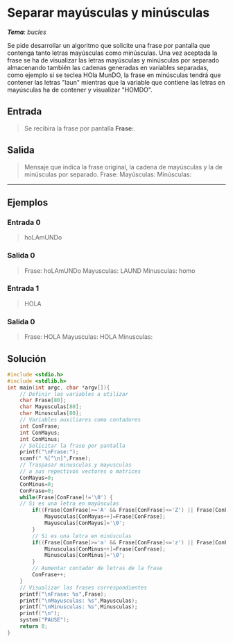 # Separar mayúsculas y minúsculas

_**Tema**_: _bucles_

Se pide desarrollar un algoritmo que solicite una frase por pantalla que contenga tanto letras mayúsculas como minúsculas. Una vez aceptada la frase se ha de visualizar las letras mayúsculas y minúsculas por separado almacenando también las cadenas generadas en variables separadas, como ejemplo si se teclea HOla MunDO, la frase en minúsculas tendrá que contener las letras "laun" mientras que la variable que contiene las letras en mayúsculas ha de contener y visualizar "HOMDO".

## Entrada

> Se recibira la frase por pantalla **Frase:**.

## Salida

> Mensaje que indica la frase original, la cadena de mayúsculas y la de minúsculas por separado.
> Frase:
> Mayúsculas:
> Minúsculas:

---

## Ejemplos

### Entrada 0

> hoLAmUNDo

### Salida 0

> Frase: hoLAmUNDo
> Mayusculas: LAUND
> Minusculas: homo

### Entrada 1

> HOLA

### Salida 0

> Frase: HOLA
> Mayusculas: HOLA
> Minusculas:

## Solución

```C
#include <stdio.h>
#include <stdlib.h>
int main(int argc, char *argv[]){
    // Definir las variables a utilizar
    char Frase[80];
    char Mayusculas[80];
    char Minusculas[80];
    // Variables auxiliares como contadores
    int ConFrase;
    int ConMayus;
    int ConMinus;
    // Solicitar la frase por pantalla
    printf("\nFrase:");
    scanf(" %[^\n]",Frase);
    // Traspasar minusculas y mayusculas
    // a sus repectivos vectores o matrices
    ConMayus=0;
    ConMinus=0;
    ConFrase=0;
    while(Frase[ConFrase]!='\0') {
    // Si es una letra en mayúsculas
        if((Frase[ConFrase]>='A' && Frase[ConFrase]<='Z') || Frase[ConFrase]=='Ñ') {
            Mayusculas[ConMayus++]=Frase[ConFrase];
            Mayusculas[ConMayus]='\0';
        }
        // Si es una letra en minúsculas
        if((Frase[ConFrase]>='a' && Frase[ConFrase]<='z') || Frase[ConFrase]=='ñ') {
            Minusculas[ConMinus++]=Frase[ConFrase];
            Minusculas[ConMinus]='\0';
        }
        // Aumentar contador de letras de la frase
        ConFrase++;
    }
    // Visualizar las frases correspondientes
    printf("\nFrase: %s",Frase);
    printf("\nMayusculas: %s",Mayusculas);
    printf("\nMinusculas: %s",Minusculas);
    printf("\n");
    system("PAUSE");
    return 0;
}
```

